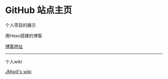 # GitHub 站点主页

个人项目的展示

用Hexo搭建的博客

[博客地址][blog site]

---

个人wiki

[JMwill's wiki][JMwill's wiki]

[blog site]: 	http://jmwill.github.io/
[JMwill's wiki]: https://github.com/JMwill/wiki
